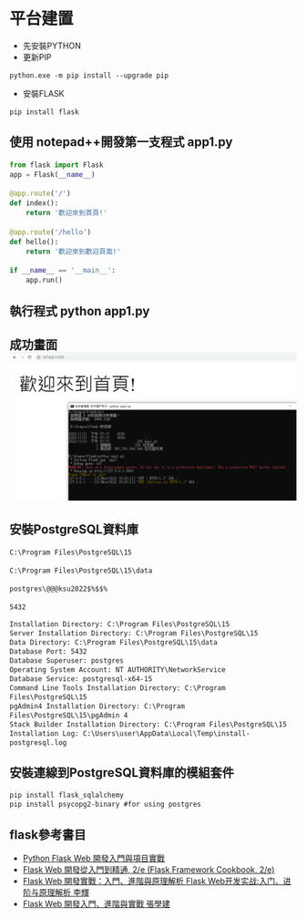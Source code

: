 # 平台建置
- 先安裝PYTHON
- 更新PIP
```
python.exe -m pip install --upgrade pip
```
- 安裝FLASK
```
pip install flask
```


## 使用 notepad++開發第一支程式 app1.py
```python
from flask import Flask
app = Flask(__name__)

@app.route('/')
def index():
    return '歡迎來到首頁!'

@app.route('/hello')
def hello():
    return '歡迎來到歡迎頁面!'

if __name__ == '__main__':
    app.run()
```
## 執行程式 python app1.py
## 成功畫面 ![執行畫面1.PNG](./執行畫面1.PNG)




## 安裝PostgreSQL資料庫
```
C:\Program Files\PostgreSQL\15

C:\Program Files\PostgreSQL\15\data

postgres\@@@ksu2022$%$$%

5432
```
```
Installation Directory: C:\Program Files\PostgreSQL\15
Server Installation Directory: C:\Program Files\PostgreSQL\15
Data Directory: C:\Program Files\PostgreSQL\15\data
Database Port: 5432
Database Superuser: postgres
Operating System Account: NT AUTHORITY\NetworkService
Database Service: postgresql-x64-15
Command Line Tools Installation Directory: C:\Program Files\PostgreSQL\15
pgAdmin4 Installation Directory: C:\Program Files\PostgreSQL\15\pgAdmin 4
Stack Builder Installation Directory: C:\Program Files\PostgreSQL\15
Installation Log: C:\Users\user\AppData\Local\Temp\install-postgresql.log
```
## 安裝連線到PostgreSQL資料庫的模組套件
```
pip install flask_sqlalchemy
pip install psycopg2-binary #for using postgres
```


## flask參考書目
- [Python Flask Web 開發入門與項目實戰](https://www.tenlong.com.tw/products/9787111630883?list_name=srh)
- [Flask Web 開發從入門到精通, 2/e (Flask Framework Cookbook, 2/e)](https://www.tenlong.com.tw/products/9787302556992?list_name=srh)
- [Flask Web 開發實戰：入門、進階與原理解析 Flask Web开发实战:入门、进阶与原理解析 李輝](https://www.tenlong.com.tw/products/9787111606598?list_name=srh)
- [Flask Web 開發入門、進階與實戰 張學建](https://www.tenlong.com.tw/products/9787111673170?list_name=srh)
